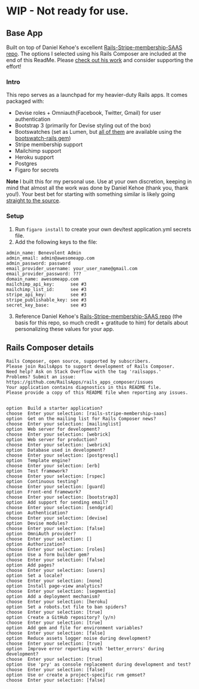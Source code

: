 # WIP - Not ready for use.

## Base App
Built on top of Daniel Kehoe's excellent [Rails-Stripe-membership-SAAS repo](https://github.com/RailsApps/rails-stripe-membership-saas).  The options I selected using his Rails Composer are included at the end of this ReadMe. Please [check out his work](http://railsapps.github.io/) and consider supporting the effort!

### Intro
This repo serves as a launchpad for my heavier-duty Rails apps. It comes packaged with:
* Devise roles + Omniauth(Facebook, Twitter, Gmail) for user authentication
* Bootstrap 3 (primarily for Devise styling out of the box)
* Bootswatches (set as Lumen, but [all of them](https://bootswatch.com/) are available using the [bootswatch-rails gem](https://github.com/maxim/bootswatch-rails))
* Stripe membership support
* Mailchimp support
* Heroku support
* Postgres
* Figaro for secrets

**Note** I built this for my personal use. Use at your own discretion, keeping in mind that almost all the work was done by Daniel Kehoe (thank you, thank you!).  Your best bet for starting with something similar is likely going [straight to the source](https://github.com/RailsApps/rails-stripe-membership-saas).

### Setup
1. Run `figaro install` to create your own dev/test application.yml secrets file.
2. Add the following keys to the file:
```
admin_name: Benevolent Admin
admin_email: admin@awesomeapp.com
admin_password: password
email_provider_username: your_user_name@gmail.com
email_provider_password: ???
domain_name: awesomeapp.com
mailchimp_api_key:      see #3
mailchimp_list_id:      see #3
stripe_api_key:         see #3
stripe_publishable_key: see #3
secret_key_base:        see #3

```
3. Reference Daniel Kehoe's [Rails-Stripe-membership-SAAS repo](https://github.com/RailsApps/rails-stripe-membership-saas) (the basis for this repo, so much credit + gratitude to him) for details about personalizing these values for your app.

## Rails Composer details
```
Rails Composer, open source, supported by subscribers.
Please join RailsApps to support development of Rails Composer.
Need help? Ask on Stack Overflow with the tag 'railsapps.'
Problems? Submit an issue: https://github.com/RailsApps/rails_apps_composer/issues
Your application contains diagnostics in this README file.
Please provide a copy of this README file when reporting any issues.


option  Build a starter application?
choose  Enter your selection: [rails-stripe-membership-saas]
option  Get on the mailing list for Rails Composer news?
choose  Enter your selection: [mailinglist]
option  Web server for development?
choose  Enter your selection: [webrick]
option  Web server for production?
choose  Enter your selection: [webrick]
option  Database used in development?
choose  Enter your selection: [postgresql]
option  Template engine?
choose  Enter your selection: [erb]
option  Test framework?
choose  Enter your selection: [rspec]
option  Continuous testing?
choose  Enter your selection: [guard]
option  Front-end framework?
choose  Enter your selection: [bootstrap3]
option  Add support for sending email?
choose  Enter your selection: [sendgrid]
option  Authentication?
choose  Enter your selection: [devise]
option  Devise modules?
choose  Enter your selection: [false]
option  OmniAuth provider?
choose  Enter your selection: []
option  Authorization?
choose  Enter your selection: [roles]
option  Use a form builder gem?
choose  Enter your selection: [false]
option  Add pages?
choose  Enter your selection: [users]
option  Set a locale?
choose  Enter your selection: [none]
option  Install page-view analytics?
choose  Enter your selection: [segmentio]
option  Add a deployment mechanism?
choose  Enter your selection: [heroku]
option  Set a robots.txt file to ban spiders?
choose  Enter your selection: [true]
option  Create a GitHub repository? (y/n)
choose  Enter your selection: [true]
option  Add gem and file for environment variables?
choose  Enter your selection: [false]
option  Reduce assets logger noise during development?
choose  Enter your selection: [true]
option  Improve error reporting with 'better_errors' during development?
choose  Enter your selection: [true]
option  Use 'pry' as console replacement during development and test?
choose  Enter your selection: [false]
option  Use or create a project-specific rvm gemset?
choose  Enter your selection: [false]
```
